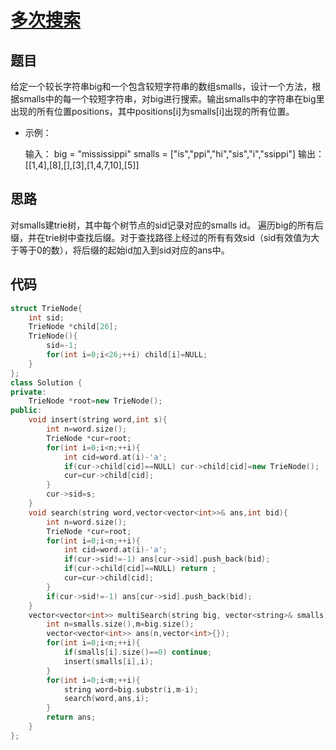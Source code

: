 # [多次搜索](https://leetcode-cn.com/problems/multi-search-lcci/)

## 题目

给定一个较长字符串big和一个包含较短字符串的数组smalls，设计一个方法，根据smalls中的每一个较短字符串，对big进行搜索。输出smalls中的字符串在big里出现的所有位置positions，其中positions[i]为smalls[i]出现的所有位置。

- 示例：

  输入：
  big = "mississippi"
  smalls = ["is","ppi","hi","sis","i","ssippi"]
  输出： [[1,4],[8],[],[3],[1,4,7,10],[5]]

## 思路

对smalls建trie树，其中每个树节点的sid记录对应的smalls id。
遍历big的所有后缀，并在trie树中查找后缀。对于查找路径上经过的所有有效sid（sid有效值为大于等于0的数），将后缀的起始id加入到sid对应的ans中。

## 代码

```C++
struct TrieNode{
    int sid;
    TrieNode *child[26];
    TrieNode(){
        sid=-1;
        for(int i=0;i<26;++i) child[i]=NULL;
    }
};
class Solution {
private:
    TrieNode *root=new TrieNode();
public:
    void insert(string word,int s){
        int n=word.size();
        TrieNode *cur=root;
        for(int i=0;i<n;++i){
            int cid=word.at(i)-'a';
            if(cur->child[cid]==NULL) cur->child[cid]=new TrieNode();
            cur=cur->child[cid];
        }
        cur->sid=s;
    }
    void search(string word,vector<vector<int>>& ans,int bid){
        int n=word.size();
        TrieNode *cur=root;
        for(int i=0;i<n;++i){
            int cid=word.at(i)-'a';
            if(cur->sid!=-1) ans[cur->sid].push_back(bid);
            if(cur->child[cid]==NULL) return ;
            cur=cur->child[cid];
        }
        if(cur->sid!=-1) ans[cur->sid].push_back(bid);
    }
    vector<vector<int>> multiSearch(string big, vector<string>& smalls) {
        int n=smalls.size(),m=big.size();
        vector<vector<int>> ans(n,vector<int>{});
        for(int i=0;i<n;++i){
            if(smalls[i].size()==0) continue;
            insert(smalls[i],i);
        }
        for(int i=0;i<m;++i){
            string word=big.substr(i,m-i);
            search(word,ans,i);
        }
        return ans;
    }
};
```

